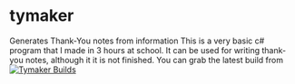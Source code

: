 # tymaker
Generates Thank-You notes from information
This is a very basic c# program that I made in 3 hours at school. It can be used for writing thank-you notes, although it it is not finished.
You can grab the latest build from [![Tymaker Builds](https://github.com/Anti-Apple4life/tymaker-group/actions/workflows/tymaker.yml/badge.svg)](https://github.com/Anti-Apple4life/tymaker-group/actions/workflows/tymaker.yml)
